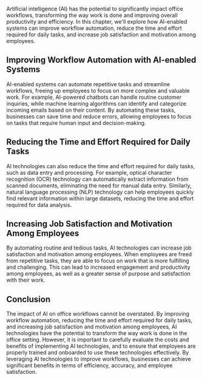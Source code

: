 
Artificial intelligence (AI) has the potential to significantly impact office workflows, transforming the way work is done and improving overall productivity and efficiency. In this chapter, we'll explore how AI-enabled systems can improve workflow automation, reduce the time and effort required for daily tasks, and increase job satisfaction and motivation among employees.

Improving Workflow Automation with AI-enabled Systems
-----------------------------------------------------

AI-enabled systems can automate repetitive tasks and streamline workflows, freeing up employees to focus on more complex and valuable work. For example, AI-powered chatbots can handle routine customer inquiries, while machine learning algorithms can identify and categorize incoming emails based on their content. By automating these tasks, businesses can save time and reduce errors, allowing employees to focus on tasks that require human input and decision-making.

Reducing the Time and Effort Required for Daily Tasks
-----------------------------------------------------

AI technologies can also reduce the time and effort required for daily tasks, such as data entry and processing. For example, optical character recognition (OCR) technology can automatically extract information from scanned documents, eliminating the need for manual data entry. Similarly, natural language processing (NLP) technology can help employees quickly find relevant information within large datasets, reducing the time and effort required for data analysis.

Increasing Job Satisfaction and Motivation Among Employees
----------------------------------------------------------

By automating routine and tedious tasks, AI technologies can increase job satisfaction and motivation among employees. When employees are freed from repetitive tasks, they are able to focus on work that is more fulfilling and challenging. This can lead to increased engagement and productivity among employees, as well as a greater sense of purpose and satisfaction with their work.

Conclusion
----------

The impact of AI on office workflows cannot be overstated. By improving workflow automation, reducing the time and effort required for daily tasks, and increasing job satisfaction and motivation among employees, AI technologies have the potential to transform the way work is done in the office setting. However, it is important to carefully evaluate the costs and benefits of implementing AI technologies, and to ensure that employees are properly trained and onboarded to use these technologies effectively. By leveraging AI technologies to improve workflows, businesses can achieve significant benefits in terms of efficiency, accuracy, and employee satisfaction.
